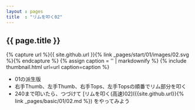 ```yaml
---
layout : pages
title  : "リムを叩く02"
---
```


## {{ page.title }}

{% capture url %}{{ site.github.url }}{% link _pages/start/01/images/02.svg %}{% endcapture %}
{% assign caption = '' | markdownify %}
{% include thumbnail.html url=url caption=caption %}


* 01の派生版
* 右手Thumb、左手Thumb、右手Tops、左手Topsの順番でリム部分を叩く
* 240まで叩いたら、つづけて [リムを叩く(高速)02]({{site.github.url}}{% link _pages/basic/01/02.md %}) をやってみよう
